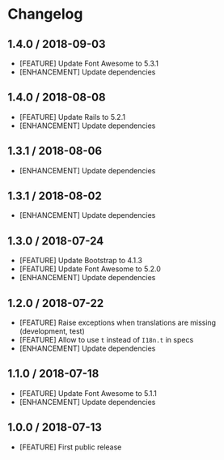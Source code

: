 # Changelog

## 1.4.0 / 2018-09-03

* [FEATURE] Update Font Awesome to 5.3.1
* [ENHANCEMENT] Update dependencies

## 1.4.0 / 2018-08-08

* [FEATURE] Update Rails to 5.2.1
* [ENHANCEMENT] Update dependencies

## 1.3.1 / 2018-08-06

* [ENHANCEMENT] Update dependencies

## 1.3.1 / 2018-08-02

* [ENHANCEMENT] Update dependencies

## 1.3.0 / 2018-07-24

* [FEATURE] Update Bootstrap to 4.1.3
* [FEATURE] Update Font Awesome to 5.2.0
* [ENHANCEMENT] Update dependencies

## 1.2.0 / 2018-07-22

* [FEATURE] Raise exceptions when translations are missing (development, test)
* [FEATURE] Allow to use `t` instead of `I18n.t` in specs
* [ENHANCEMENT] Update dependencies

## 1.1.0 / 2018-07-18

* [FEATURE] Update Font Awesome to 5.1.1
* [ENHANCEMENT] Update dependencies

## 1.0.0 / 2018-07-13

* [FEATURE] First public release
